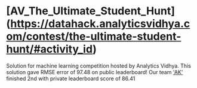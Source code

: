 # [AV_The_Ultimate_Student_Hunt] (https://datahack.analyticsvidhya.com/contest/the-ultimate-student-hunt/#activity_id)
Solution for machine learning competition hosted by Analytics Vidhya. This solution gave RMSE error of 97.48 on public leaderboard! Our team ['AK'](https://github.com/TeamAK) finished 2nd with private leaderboard score of 86.41

